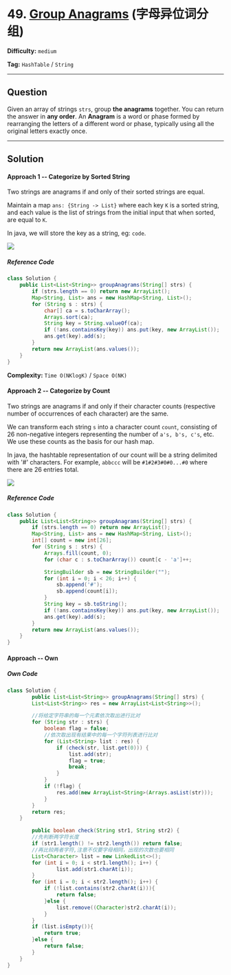 # 49. [Group Anagrams][GA] (字母异位词分组)

[GA]: https://leetcode-cn.com/problems/group-anagrams/

**Difficulty:** `medium`

**Tag:** `HashTable` / `String`

------

## Question

Given an array of strings `strs`, group **the anagrams** together. You can return the answer in **any order**. An **Anagram** is a word or phase formed by rearranging the letters of a different word or phase, typically using all the original letters exactly once.

------

## Solution

#### Approach 1 -- Categorize by Sorted String

Two strings are anagrams if and only of their sorted strings are equal.

Maintain a map `ans: {String -> List}` where each key `K` is a sorted string, and each value is the list of strings from the initial input that when sorted, are equal to `K`.

In java, we will store the key as a string, eg: `code`.

![](https://leetcode.com/problems/group-anagrams/Figures/49_groupanagrams1.png)

##### Reference Code

```java
class Solution {
    public List<List<String>> groupAnagrams(String[] strs) {
        if (strs.length == 0) return new ArrayList();
        Map<String, List> ans = new HashMap<String, List>();
        for (String s : strs) {
            char[] ca = s.toCharArray();
            Arrays.sort(ca);
            String key = String.valueOf(ca);
            if (!ans.containsKey(key)) ans.put(key, new ArrayList());
            ans.get(key).add(s);
        }
        return new ArrayList(ans.values());
    }
}
```

**Complexity:** `Time O(NKlogK)` / `Space O(NK)`

#### Approach 2 -- Categorize by Count

Two strings are anagrams if and only if their character counts (respective number of occurrences of each character) are the same.

We can transform each string `s` into a character count `count`, consisting of 26 non-negative integers representing the number of `a's, b's, c's`, etc. We use these counts as the basis for our hash map.

In java, the hashtable representation of our count will be a string delimited with '#' characters. For example, `abbccc` will be `#1#2#3#0#0...#0` where there are 26 entries total.

![](https://leetcode.com/problems/group-anagrams/Figures/49_groupanagrams2.png)

##### Reference Code

```java
class Solution {
    public List<List<String>> groupAnagrams(String[] strs) {
        if (strs.length == 0) return new ArrayList();
        Map<String, List> ans = new HashMap<String, List>();
        int[] count = new int[26];
        for (String s : strs) {
            Arrays.fill(count, 0);
            for (char c : s.toCharArray()) count[c - 'a']++;

            StringBuilder sb = new StringBuilder("");
            for (int i = 0; i < 26; i++) {
                sb.append('#');
                sb.append(count[i]);
            }
            String key = sb.toString();
            if (!ans.containsKey(key)) ans.put(key, new ArrayList());
            ans.get(key).add(s);
        }
        return new ArrayList(ans.values());
    }
}
```

#### Approach -- Own

##### Own Code

```java
class Solution {
        public List<List<String>> groupAnagrams(String[] strs) {
        List<List<String>> res = new ArrayList<List<String>>();

        //将给定字符串的每一个元素依次取出进行比对
        for (String str : strs) {
            boolean flag = false;
            //依次取出现有结果中的每一个字符列表进行比对
            for (List<String> list : res) {
                if (check(str, list.get(0))) {
                    list.add(str);
                    flag = true;
                    break;
                }
            }
            if (!flag) {
                res.add(new ArrayList<String>(Arrays.asList(str)));
            }
        }
        return res;
    }

        public boolean check(String str1, String str2) {
        //先判断两字符长度
        if (str1.length() != str2.length()) return false;
        //再比较两者字符,注意不仅要字母相同，出现的次数也要相同
        List<Character> list = new LinkedList<>();
        for (int i = 0; i < str1.length(); i++) {
                list.add(str1.charAt(i));
        }
        for (int i = 0; i < str2.length(); i++) {
            if (!list.contains(str2.charAt(i))){
                return false;
            }else {
                list.remove((Character)str2.charAt(i));
            }
        }
        if (list.isEmpty()){
            return true;
        }else {
            return false;
        }
    }
}
```

